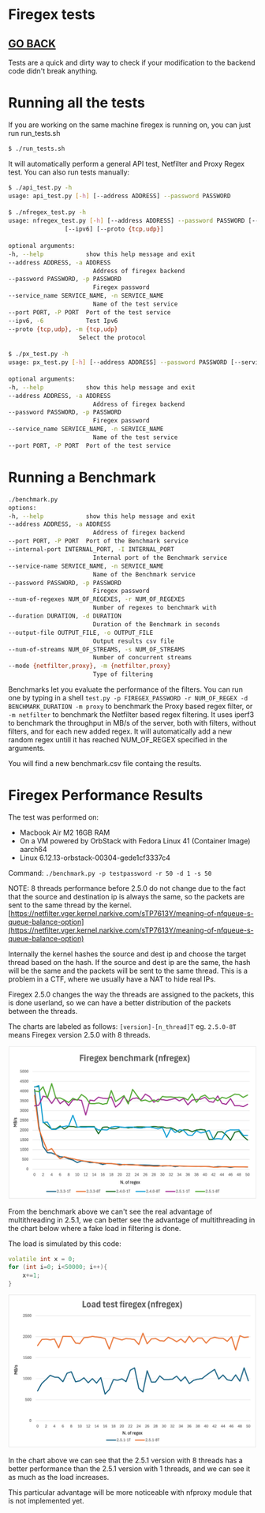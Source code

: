 # Firegex tests

## [GO BACK](../README.md)

Tests are a quick and dirty way to check if your modification to the backend code didn't break anything.

# Running all the tests
If you are working on the same machine firegex is running on, you can just run run_tests.sh
```bash
$ ./run_tests.sh
```
It will automatically perform a general API test, Netfilter and Proxy Regex test. 
You can also run tests manually:
```bash
$ ./api_test.py -h
usage: api_test.py [-h] [--address ADDRESS] --password PASSWORD

$ ./nfregex_test.py -h
usage: nfregex_test.py [-h] [--address ADDRESS] --password PASSWORD [--service_name SERVICE_NAME] [--port PORT]
                [--ipv6] [--proto {tcp,udp}]

optional arguments:
-h, --help            show this help message and exit
--address ADDRESS, -a ADDRESS
                        Address of firegex backend
--password PASSWORD, -p PASSWORD
                        Firegex password
--service_name SERVICE_NAME, -n SERVICE_NAME
                        Name of the test service
--port PORT, -P PORT  Port of the test service
--ipv6, -6            Test Ipv6
--proto {tcp,udp}, -m {tcp,udp}
                    Select the protocol

$ ./px_test.py -h
usage: px_test.py [-h] [--address ADDRESS] --password PASSWORD [--service_name SERVICE_NAME] [--port PORT]

optional arguments:
-h, --help            show this help message and exit
--address ADDRESS, -a ADDRESS
                        Address of firegex backend
--password PASSWORD, -p PASSWORD
                        Firegex password
--service_name SERVICE_NAME, -n SERVICE_NAME
                        Name of the test service
--port PORT, -P PORT  Port of the test service
```
# Running a Benchmark
```bash
./benchmark.py
options:
-h, --help            show this help message and exit
--address ADDRESS, -a ADDRESS
                        Address of firegex backend
--port PORT, -P PORT  Port of the Benchmark service
--internal-port INTERNAL_PORT, -I INTERNAL_PORT
                        Internal port of the Benchmark service
--service-name SERVICE_NAME, -n SERVICE_NAME
                        Name of the Benchmark service
--password PASSWORD, -p PASSWORD
                        Firegex password
--num-of-regexes NUM_OF_REGEXES, -r NUM_OF_REGEXES
                        Number of regexes to benchmark with
--duration DURATION, -d DURATION
                        Duration of the Benchmark in seconds
--output-file OUTPUT_FILE, -o OUTPUT_FILE
                        Output results csv file
--num-of-streams NUM_OF_STREAMS, -s NUM_OF_STREAMS
                        Number of concurrent streams
--mode {netfilter,proxy}, -m {netfilter,proxy}
                        Type of filtering
```
Benchmarks let you evaluate the performance of the filters. You can run one by typing in a shell  ```test.py -p FIREGEX_PASSWORD -r NUM_OF_REGEX -d BENCHMARK_DURATION -m proxy``` to benchmark the Proxy based regex filter, or ``` -m netfilter ``` to benchmark the Netfilter based regex filtering.
It uses iperf3 to benchmark the throughput in MB/s of the server, both with filters, without filters, and for each new added regex. It will automatically add a new random regex untill it has reached NUM_OF_REGEX specified in the arguments. 

You will find a new benchmark.csv file containg the results.

# Firegex Performance Results

The test was performed on:
- Macbook Air M2 16GB RAM
- On a VM powered by OrbStack with Fedora Linux 41 (Container Image) aarch64
- Linux 6.12.13-orbstack-00304-gede1cf3337c4

Command: `./benchmark.py -p testpassword -r 50 -d 1 -s 50`

NOTE: 8 threads performance before 2.5.0 do not change due to the fact that the source and destination ip is always the same, so the packets are sent to the same thread by the kernel.
[https://netfilter.vger.kernel.narkive.com/sTP7613Y/meaning-of-nfqueue-s-queue-balance-option](https://netfilter.vger.kernel.narkive.com/sTP7613Y/meaning-of-nfqueue-s-queue-balance-option)

Internally the kernel hashes the source and dest ip and choose the target thread based on the hash. If the source and dest ip are the same, the hash will be the same and the packets will be sent to the same thread.
This is a problem in a CTF, where we usually have a NAT to hide real IPs.

Firegex 2.5.0 changes the way the threads are assigned to the packets, this is done userland, so we can have a better distribution of the packets between the threads.

The charts are labeled as follows: `[version]-[n_thread]T` eg. `2.5.0-8T` means Firegex version 2.5.0 with 8 threads.

![Firegex Benchmark](results/Benchmark-chart.png)


From the benchmark above we can't see the real advantage of multithreading in 2.5.1, we can better see the advantage of multithreading in the chart below where a fake load in filtering is done.

The load is simulated by this code:
```cpp
volatile int x = 0;
for (int i=0; i<50000; i++){
    x+=1;
}
```

![Firegex Benchmark](results/Benchmark-chart-with-load.png)

In the chart above we can see that the 2.5.1 version with 8 threads has a better performance than the 2.5.1 version with 1 threads, and we can see it as much as the load increases.

This particular advantage will be more noticeable with nfproxy module that is not implemented yet.

